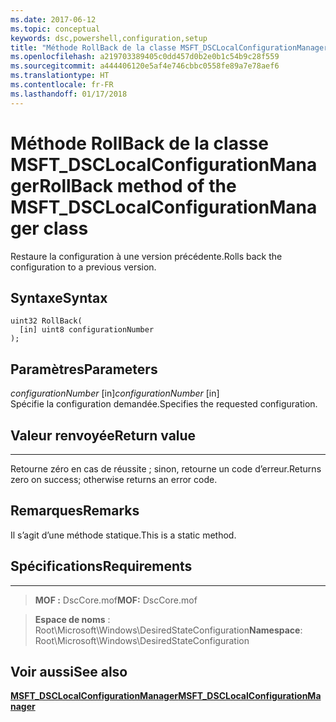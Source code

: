 ```yaml
---
ms.date: 2017-06-12
ms.topic: conceptual
keywords: dsc,powershell,configuration,setup
title: "Méthode RollBack de la classe MSFT_DSCLocalConfigurationManager"
ms.openlocfilehash: a219703389405c0dd457d0b2e0b1c54b9c28f559
ms.sourcegitcommit: a444406120e5af4e746cbbc0558fe89a7e78aef6
ms.translationtype: HT
ms.contentlocale: fr-FR
ms.lasthandoff: 01/17/2018
---
```

# <a name="rollback-method-of-the-msftdsclocalconfigurationmanager-class"></a><span data-ttu-id="fb70d-103">Méthode RollBack de la classe MSFT_DSCLocalConfigurationManager</span><span class="sxs-lookup"><span data-stu-id="fb70d-103">RollBack method of the MSFT_DSCLocalConfigurationManager class</span></span>

<span data-ttu-id="fb70d-104">Restaure la configuration à une version précédente.</span><span class="sxs-lookup"><span data-stu-id="fb70d-104">Rolls back the configuration to a previous version.</span></span>

<a name="syntax"></a><span data-ttu-id="fb70d-105">Syntaxe</span><span class="sxs-lookup"><span data-stu-id="fb70d-105">Syntax</span></span>
------

```mof
uint32 RollBack(
  [in] uint8 configurationNumber
);
```

<a name="parameters"></a><span data-ttu-id="fb70d-106">Paramètres</span><span class="sxs-lookup"><span data-stu-id="fb70d-106">Parameters</span></span>
----------

<span data-ttu-id="fb70d-107">*configurationNumber* \[in\]</span><span class="sxs-lookup"><span data-stu-id="fb70d-107">*configurationNumber* \[in\]</span></span>  
<span data-ttu-id="fb70d-108">Spécifie la configuration demandée.</span><span class="sxs-lookup"><span data-stu-id="fb70d-108">Specifies the requested configuration.</span></span> 

## <a name="return-value"></a><span data-ttu-id="fb70d-109">Valeur renvoyée</span><span class="sxs-lookup"><span data-stu-id="fb70d-109">Return value</span></span>
------------

<span data-ttu-id="fb70d-110">Retourne zéro en cas de réussite ; sinon, retourne un code d’erreur.</span><span class="sxs-lookup"><span data-stu-id="fb70d-110">Returns zero on success; otherwise returns an error code.</span></span>

## <a name="remarks"></a><span data-ttu-id="fb70d-111">Remarques</span><span class="sxs-lookup"><span data-stu-id="fb70d-111">Remarks</span></span>

<span data-ttu-id="fb70d-112">Il s’agit d’une méthode statique.</span><span class="sxs-lookup"><span data-stu-id="fb70d-112">This is a static method.</span></span>

## <a name="requirements"></a><span data-ttu-id="fb70d-113">Spécifications</span><span class="sxs-lookup"><span data-stu-id="fb70d-113">Requirements</span></span>
------------
><span data-ttu-id="fb70d-114">**MOF :** DscCore.mof</span><span class="sxs-lookup"><span data-stu-id="fb70d-114">**MOF:** DscCore.mof</span></span>

><span data-ttu-id="fb70d-115">**Espace de noms** : Root\Microsoft\Windows\DesiredStateConfiguration</span><span class="sxs-lookup"><span data-stu-id="fb70d-115">**Namespace**: Root\Microsoft\Windows\DesiredStateConfiguration</span></span>


## <a name="see-also"></a><span data-ttu-id="fb70d-116">Voir aussi</span><span class="sxs-lookup"><span data-stu-id="fb70d-116">See also</span></span>


[<span data-ttu-id="fb70d-117">**MSFT_DSCLocalConfigurationManager**</span><span class="sxs-lookup"><span data-stu-id="fb70d-117">**MSFT_DSCLocalConfigurationManager**</span></span>](msft-dsclocalconfigurationmanager.md)


 

 



